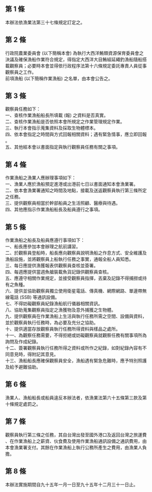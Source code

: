 第 1 條
-------
本辦法依漁業法第三十七條規定訂定之。

第 2 條
-------
行政院農業委員會 (以下簡稱本會) 為執行大西洋鮪類資源保育委員會之  
決議及確保漁船作業符合規定，得指定大西洋大目鮪組延繩釣漁船隨船搭  
載觀察員；必要時本會並得依行政程序法第十六條規定委託專責人員從事  
觀察員之工作。  
前項漁船 (以下簡稱作業漁船) 之名單，由本會公告之。

第 3 條
-------
觀察員任務如下：  
一、查核作業漁船船長所填載 (報) 之資料是否真實。  
二、查核作業漁船是否依照本會所規定之作業管理規定作業。  
三、執行本會指示蒐集資料及採取生物體標本。  
四、依本會指定之時間與方式回報相關資料；遇有緊急情事，應立即回報  
    。  
五、其他經本會以書面指定與執行觀察員任務有關之事項。

第 4 條
-------
作業漁船之漁業人應辦理事項如下：  
一、漁業人應於漁船預定進港或出港前七日以書面通知本會漁業署。  
二、依本會漁業署通知之時間及地點，接載及送返觀察員執行第三條所定  
    之任務。  
三、提供觀察員相當於幹部船員之生活照顧、醫療與待遇。  
四、其他應指示作業漁船船長及船員遵行之事項。

第 5 條
-------
作業漁船之船長及船員應遵行事項如下：  
一、船長應參加本會辦理之航前講習。  
二、於觀察員登船時，船長應向觀察員說明漁船之作息方式、安全維護及  
    漁船設施，並將觀察員上船執行任務之事實，通報全船人員知悉。  
三、每日應提供漁獲報表供觀察員查核並簽署。  
四、每週應提供當週魚艙裝載魚貨記錄供觀察員查核。  
五、應遵守相關作業規定，並接受觀察員指揮，丟棄及記錄不得捕撈或持  
    有之魚種。  
六、提供並協助觀察員獨立使用衛星電話、傳真機、網際網路、單邊帶無  
    線電話 (SSB)  等通訊設備。  
七、不得妨礙觀察員紀錄漁船航行儀器相關資訊。  
八、協助蒐集觀察員指定之漁獲物及意外捕獲之生物體。  
九、提供觀察員在作業漁船上生活與執行任務所需之空間、設備與資料，  
    並於觀察員執行任務時，為必要及充分之協助。  
十、提供適當存放觀察員執行任務所得資料與樣品之處所。  
十一、為觀察任務需要，不得拒絕或妨礙觀察員就觀察任務有關事項所為  
      詢問及作成紀錄。  
十二、簽署觀察員執行任務所得之資料或所作之紀錄，如對紀錄內容有不  
      同意見時，得附記其意見。  
十三、漁船船長應確保觀察員安全，漁船遇有緊急危難時，應予特別照護  
      及給予避難協助。

第 6 條
-------
漁業人、漁船船長或船員違反本辦法者，依漁業法第六十五條第三款及第  
十條規定處罰之。

第 7 條
-------
觀察員執行第三條之任務，其自台灣出發至國外港口及返回台灣之旅運費  
、在作業漁船上之薪資、伙食費及使用作業漁船通訊設備之通訊費用，由  
本會漁業署支付。其餘在作業漁船上執行公務所產生之費用，由漁業人負  
擔。

第 8 條
-------
本辦法實施期間自九十五年一月一日至九十五年十二月三十一日止。

